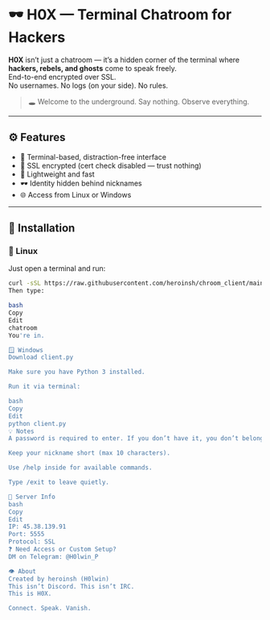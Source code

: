 # 🕶️ H0X — Terminal Chatroom for Hackers

**H0X** isn’t just a chatroom — it’s a hidden corner of the terminal where **hackers, rebels, and ghosts** come to speak freely.  
End-to-end encrypted over SSL.  
No usernames. No logs (on your side). No rules.

> 🕳️ Welcome to the underground. Say nothing. Observe everything.

---

## ⚙️ Features

- 💬 Terminal-based, distraction-free interface  
- 🔐 SSL encrypted (cert check disabled — trust nothing)  
- 🧱 Lightweight and fast  
- 🕶️ Identity hidden behind nicknames  
- 🌐 Access from Linux or Windows  

---

## 🚀 Installation

### 🐧 Linux

Just open a terminal and run:

```bash
curl -sSL https://raw.githubusercontent.com/heroinsh/chroom_client/main/install_chatroom.sh | bash
Then type:

bash
Copy
Edit
chatroom
You're in.

🪟 Windows
Download client.py

Make sure you have Python 3 installed.

Run it via terminal:

bash
Copy
Edit
python client.py
💡 Notes
A password is required to enter. If you don’t have it, you don’t belong.

Keep your nickname short (max 10 characters).

Use /help inside for available commands.

Type /exit to leave quietly.

📡 Server Info
bash
Copy
Edit
IP: 45.38.139.91  
Port: 5555  
Protocol: SSL
❓ Need Access or Custom Setup?
DM on Telegram: @H0lwin_P

👁️ About
Created by heroinsh (H0lwin)
This isn’t Discord. This isn’t IRC.
This is H0X.

Connect. Speak. Vanish.
